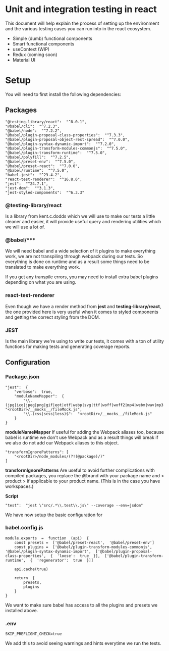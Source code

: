 # Unit and integration testing in react
This document will help explain the process of setting up the environment and the various testing cases you can run into in the react ecosystem. 

* Simple (dumb) functional components
* Smart functional components
* useContext (WIP)
* Redux (coming soon)
* Material UI

# Setup
You will need to first install the following dependencies:

## Packages

```
"@testing-library/react":  "^8.0.1",
"@babel/cli":  "^7.2.3",
"@babel/node":  "^7.2.2",
"@babel/plugin-proposal-class-properties":  "^7.3.3",
"@babel/plugin-proposal-object-rest-spread":  "^7.0.0",
"@babel/plugin-syntax-dynamic-import":  "^7.2.0",
"@babel/plugin-transform-modules-commonjs":  "^7.5.0",
"@babel/plugin-transform-runtime":  "^7.5.0",
"@babel/polyfill":  "^7.2.5",
"@babel/preset-env":  "^7.5.0",
"@babel/preset-react":  "^7.0.0",
"@babel/runtime":  "^7.5.0",
"babel-jest":  "^23.4.2",
"react-test-renderer":  "^16.8.6",
"jest":  "^24.7.1",
"jest-dom":  "^3.1.3",
"jest-styled-components":  "^6.3.3"
```

### @testing-library/react
Is a library from kent.c.dodds which we will use to make our tests a little cleaner and easier, it will provide useful query and rendering utilities which we will use a lot of. 

### @babel/***
We will need babel and a wide selection of it plugins to make everything work, we are not transpiling through webpack during our tests. So everything is done on runtime and as a result some things need to be translated to make everything work. 

If you get any transpile errors, you may need to install extra babel plugins depending on what you are using. 

### react-test-renderer
Even though we have a render method from **jest** and **testing-library/react**, the one provided here is very useful when it comes to styled components and getting the correct styling from the DOM. 

### JEST
Is the main library we're using to write our tests, it comes with a ton of utility functions for making tests and generating coverage reports. 

## Configuration

### Package.json

```
"jest":  {
	"verbose":  true,
	"moduleNameMapper":  {
		"\\.(jpg|ico|jpeg|png|gif|eot|otf|webp|svg|ttf|woff|woff2|mp4|webm|wav|mp3|m4a|aac|oga)$":  "<rootDir>/__mocks__/fileMock.js",
		"\\.(css|scss|less)$":  "<rootDir>/__mocks__/fileMock.js"
	}
}
```

**moduleNameMapper**
If useful for adding the Webpack aliases too, because babel is runtime we don't use Webpack and as a result things will break if we also do not add our Webpack aliases to this object. 

```
"transformIgnorePatterns": [
	"<rootDir>/node_modules/(?!(@package)/)"
]
```

**transformIgnorePatterns**
Are useful to avoid further complications with compiled packages, you replace the @brand with your package name and < product > if applicable to your product name. (This is in the case you have workspaces.)

**Script**

```
"test":  "jest \"src/.*\\.test\\.js\" --coverage --env=jsdom"
```

We have now setup the basic configuration for 

### babel.config.js
```
module.exports  =  function  (api)  {
	const presets =  ['@babel/preset-react',  '@babel/preset-env']
	const plugins =  ['@babel/plugin-transform-modules-commonjs',  '@babel/plugin-syntax-dynamic-import',  ['@babel/plugin-proposal-class-properties',  {  'loose':  true  }],  ['@babel/plugin-transform-runtime',  {  'regenerator':  true  }]]

	api.cache(true)

	return  {
		presets,
		plugins
	}
}
```

We want to make sure babel has access to all the plugins and presets we installed above.

### .env
``` 
SKIP_PREFLIGHT_CHECK=true
```
We add this to avoid seeing warnings and hints everytime we run the tests. 
